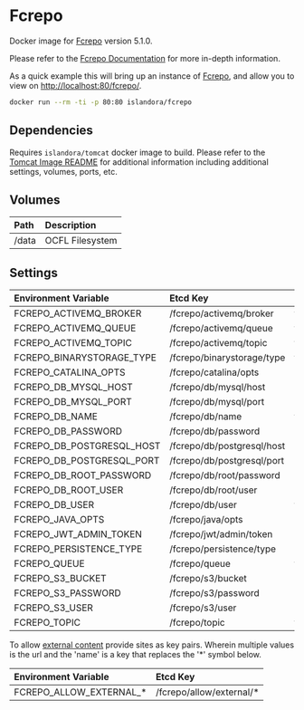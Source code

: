 # Fcrepo

Docker image for [Fcrepo] version 5.1.0.

Please refer to the [Fcrepo Documentation] for more in-depth information.

As a quick example this will bring up an instance of [Fcrepo], and allow you
to view on <http://localhost:80/fcrepo/>.

```bash
docker run --rm -ti -p 80:80 islandora/fcrepo
```

## Dependencies

Requires `islandora/tomcat` docker image to build. Please refer to the
[Tomcat Image README](../tomcat/README.md) for additional information including
additional settings, volumes, ports, etc.

## Volumes

| Path  | Description     |
| :---- | :---------------|
| /data | OCFL Filesystem |

## Settings

| Environment Variable           | Etcd Key                        | Default                           | Description |
| :----------------------------- | :------------------------------ | :-------------------------------- | :---------- |
| FCREPO_ACTIVEMQ_BROKER         | /fcrepo/activemq/broker         | tcp://activemq:61616              |             |
| FCREPO_ACTIVEMQ_QUEUE          | /fcrepo/activemq/queue          | fedora                            |             |
| FCREPO_ACTIVEMQ_TOPIC          | /fcrepo/activemq/topic          | fedora                            |             |
| FCREPO_BINARYSTORAGE_TYPE      | /fcrepo/binarystorage/type      | file                              |             |
| FCREPO_CATALINA_OPTS           | /fcrepo/catalina/opts           |                                   |             |
| FCREPO_DB_MYSQL_HOST           | /fcrepo/db/mysql/host           | mariadb                           |             |
| FCREPO_DB_MYSQL_PORT           | /fcrepo/db/mysql/port           | 3306                              |             |
| FCREPO_DB_NAME                 | /fcrepo/db/name                 | fcrepo                            |             |
| FCREPO_DB_PASSWORD             | /fcrepo/db/password             | password                          |             |
| FCREPO_DB_POSTGRESQL_HOST      | /fcrepo/db/postgresql/host      | mariadb                           |             |
| FCREPO_DB_POSTGRESQL_PORT      | /fcrepo/db/postgresql/port      | 3306                              |             |
| FCREPO_DB_ROOT_PASSWORD        | /fcrepo/db/root/password        | password                          |             |
| FCREPO_DB_ROOT_USER            | /fcrepo/db/root/user            | root                              |             |
| FCREPO_DB_USER                 | /fcrepo/db/user                 | fcrepo                            |             |
| FCREPO_JAVA_OPTS               | /fcrepo/java/opts               |                                   |             |
| FCREPO_JWT_ADMIN_TOKEN         | /fcrepo/jwt/admin/token         | islandora                         |             |
| FCREPO_PERSISTENCE_TYPE        | /fcrepo/persistence/type        | mariadb                           |             |
| FCREPO_QUEUE                   | /fcrepo/queue                   | fedora                            |             |
| FCREPO_S3_BUCKET               | /fcrepo/s3/bucket               |                                   |             |
| FCREPO_S3_PASSWORD             | /fcrepo/s3/password             |                                   |             |
| FCREPO_S3_USER                 | /fcrepo/s3/user                 |                                   |             |
| FCREPO_TOPIC                   | /fcrepo/topic                   | fedora                            |             |

To allow
[external content](https://wiki.lyrasis.org/display/FEDORA51/External+Content)
provide sites as key pairs. Wherein multiple values is the url and the 'name' is
a key that replaces the '*' symbol below.

| Environment Variable    | Etcd Key                 |
| :---------------------- | :----------------------- |
| FCREPO_ALLOW_EXTERNAL_* | /fcrepo/allow/external/* |

[Fcrepo Documentation]: https://wiki.lyrasis.org/display/FF
[Fcrepo]: https://github.com/fcrepo4/fcrepo4
